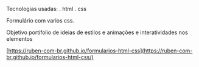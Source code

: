 Tecnologias usadas:
. html
. css

Formulário com varios css. 

Objetivo portifolio de ideias de estilos e animações e interatividades nos elementos

[https://ruben-com-br.github.io/formularios-html-css](https://ruben-com-br.github.io/formularios-html-css/)
